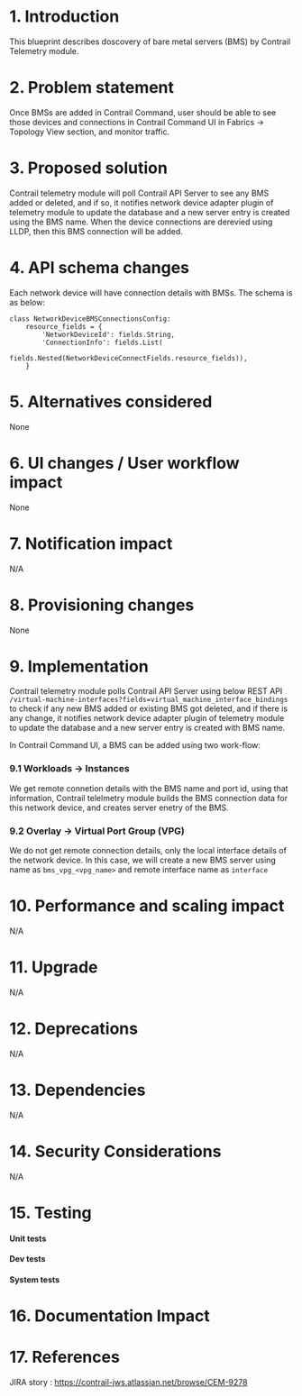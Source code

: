 # 1. Introduction
This blueprint describes doscovery of bare metal servers (BMS) by
Contrail Telemetry module.

# 2. Problem statement
Once BMSs are added in Contrail Command, user should be able to see
those devices and connections in Contrail Command UI in Fabrics -> Topology
View section, and monitor traffic.

# 3. Proposed solution
Contrail telemetry module will poll Contrail API Server to see any BMS added or
deleted, and if so, it notifies network device adapter plugin of telemetry
module to update the database and a new server entry is created using the BMS
name. When the device connections are derevied using LLDP, then this BMS
connection will be added.

# 4. API schema changes
Each network device will have connection details with BMSs. The schema is
as below:

```
class NetworkDeviceBMSConnectionsConfig:
    resource_fields = {
        'NetworkDeviceId': fields.String,
        'ConnectionInfo': fields.List(
            fields.Nested(NetworkDeviceConnectFields.resource_fields)),
    }
```

# 5. Alternatives considered
None

# 6. UI changes / User workflow impact
None

# 7. Notification impact
N/A

# 8. Provisioning changes
None

# 9. Implementation
Contrail telemetry module polls Contrail API Server using below REST API
`/virtual-machine-interfaces?fields=virtual_machine_interface_bindings`
to check if any new BMS added or existing BMS got deleted, and if there
is any change, it notifies network device adapter plugin of telemetry
module to update the database and a new server entry is created with BMS name.

In Contrail Command UI, a BMS can be added using two work-flow:
### 9.1 Workloads -> Instances
We get remote connetion details with the BMS name and port id, using that
information, Contrail telelmetry module builds the BMS connection data for this
network device, and creates server enetry of the BMS.
### 9.2 Overlay -> Virtual Port Group (VPG)
We do not get remote connection details, only the local interface details of the
network device. In this case, we will create a new BMS server using name as
`bms_vpg_<vpg_name>` and remote interface name as `interface`

# 10. Performance and scaling impact
N/A

# 11. Upgrade
N/A

# 12. Deprecations
N/A

# 13. Dependencies
N/A

# 14. Security Considerations
N/A

# 15. Testing
#### Unit tests
#### Dev tests
#### System tests

# 16. Documentation Impact

# 17. References
JIRA story : https://contrail-jws.atlassian.net/browse/CEM-9278
